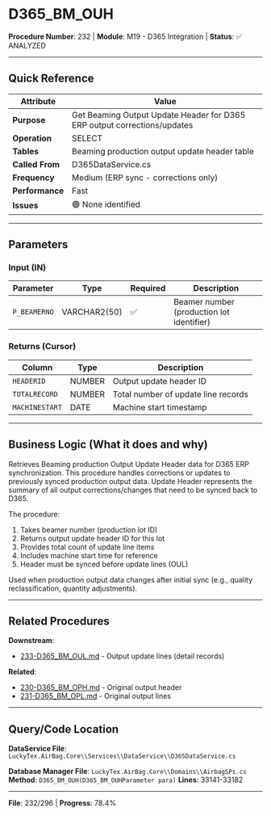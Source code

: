 # D365_BM_OUH

**Procedure Number**: 232 | **Module**: M19 - D365 Integration | **Status**: ✅ ANALYZED

---

## Quick Reference

| Attribute | Value |
|-----------|-------|
| **Purpose** | Get Beaming Output Update Header for D365 ERP output corrections/updates |
| **Operation** | SELECT |
| **Tables** | Beaming production output update header table |
| **Called From** | D365DataService.cs |
| **Frequency** | Medium (ERP sync - corrections only) |
| **Performance** | Fast |
| **Issues** | 🟢 None identified |

---

## Parameters

### Input (IN)

| Parameter | Type | Required | Description |
|-----------|------|----------|-------------|
| `P_BEAMERNO` | VARCHAR2(50) | ✅ | Beamer number (production lot identifier) |

### Returns (Cursor)

| Column | Type | Description |
|--------|------|-------------|
| `HEADERID` | NUMBER | Output update header ID |
| `TOTALRECORD` | NUMBER | Total number of update line records |
| `MACHINESTART` | DATE | Machine start timestamp |

---

## Business Logic (What it does and why)

Retrieves Beaming production Output Update Header data for D365 ERP synchronization. This procedure handles corrections or updates to previously synced production output data. Update Header represents the summary of all output corrections/changes that need to be synced back to D365.

The procedure:
1. Takes beamer number (production lot ID)
2. Returns output update header ID for this lot
3. Provides total count of update line items
4. Includes machine start time for reference
5. Header must be synced before update lines (OUL)

Used when production output data changes after initial sync (e.g., quality reclassification, quantity adjustments).

---

## Related Procedures

**Downstream**:
- [233-D365_BM_OUL.md](./233-D365_BM_OUL.md) - Output update lines (detail records)

**Related**:
- [230-D365_BM_OPH.md](./230-D365_BM_OPH.md) - Original output header
- [231-D365_BM_OPL.md](./231-D365_BM_OPL.md) - Original output lines

---

## Query/Code Location

**DataService File**: `LuckyTex.AirBag.Core\\Services\\DataService\\D365DataService.cs`

**Database Manager File**: `LuckyTex.AirBag.Core\\Domains\\AirbagSPs.cs`
**Method**: `D365_BM_OUH(D365_BM_OUHParameter para)`
**Lines**: 33141-33182

---

**File**: 232/296 | **Progress**: 78.4%
